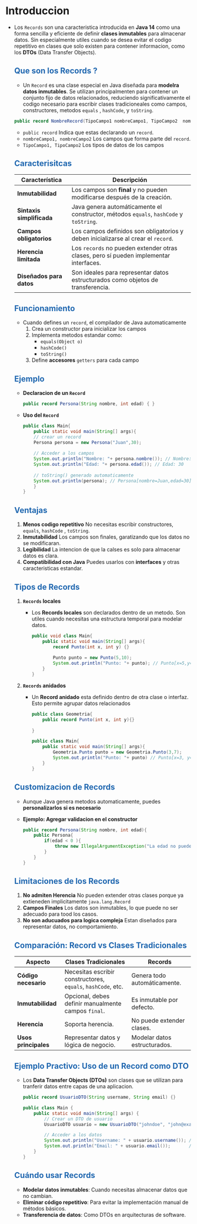 # Introduccion

* Los `Records` son una caracteristica introducida en **Java 14** como una forma  sencilla y eficiente de definir **clases inmutables** para almacenar datos. Sin especialmente utiles cuando se desea evitar el codigo repetitivo en clases que solo existen para contener informacion, como los **DTOs** (Data Transfer Objects).

    ## <span style="color:#2168b0">Que son los Records ?</span>
    
    * Un `Record` es una clase especial en Java diseñada para **modelra datos inmutables**. Se utilizan principalmenten para contener un conjunto fijo de datos relacionados, reduciendo significativamente el codigo necesario para escribir clases tradicioneales como campos, constructores, metodos `equals` , `hashCode`, y  `toString`.
    
    ```java
    public record NombreRecord(TipoCampo1 nombreCampo1, TipoCampo2  nombreCampo2, ...) { }
    ```
    * `public record` Indica que estas declarando un `record`.
    * `nombreCampo1, nombreCampo2` Los campos que forma parte del `record`.
    * `TipoCampo1, TipoCampo2` Los tipos de datos de los campos
    
    ## <span style="color:#2168b0">Caracterisitcas</span>
    
    |    **Característica**     |                                    **Descripción**                                     |
    | ------------------------- | -------------------------------------------------------------------------------------- |
    | **Inmutabilidad**         | Los campos son **final** y no pueden modificarse después de la creación.               |
    | **Sintaxis simplificada** | Java genera automáticamente el constructor, métodos `equals`, `hashCode` y `toString`. |
    | **Campos obligatorios**   | Los campos definidos son obligatorios y deben inicializarse al crear el `record`.      |
    | **Herencia limitada**     | Los `records` no pueden extender otras clases, pero sí pueden implementar interfaces.  |
    | **Diseñados para datos**  | Son ideales para representar datos estructurados como objetos de transferencia.        |


    ## <span style="color:#2168b0">Funcionamiento</span>
    
    * Cuando defines un `record`, el compilador de Java automaticamente
        1. Crea un constructor para inicializar los campos
        2. Implementa metodos estandar como:
            * `equals(Object o)`
            * `hashCode()`
            * `toString()`
        3. Define **accesores** `getters`  para cada campo
        

    ## <span style="color:#2168b0">Ejemplo</span>
    
    * **Declaracion de un `Record`**
    
        ```java
        public record Persona(String nombre, int edad) { }
        ```
    * **Uso del `Record`**
    
        ```java
        public class Main{
            public static void main(String[] args){
            // crear un record
            Persona persona = new Persona("Juan",30);
            
            // Acceder a los campos
            System.out.println("Nombre: "+ persona.nombre()); // Nombre: Juan
            System.out.println("Edad: "+ persona.edad()); // Edad: 30
            
            // toString() generado automaticamente
            System.out.println(persona); // Persona[nombre=Juan,edad=30]         
            }
        }
        ```
    ## <span style="color:#2168b0">Ventajas</span>
    
    1. **Menos codigo repetitivo** No necesitas escribir constructores, `equals`, `hashCode` , `toString`.
    2. **Inmutabilidad** Los campos son finales, garatizando que los datos no se modificaran.
    3. **Legibilidad** La intencion de que la calses es solo para almacenar datos es clara.
    4. **Compatibilidad con Java** Puedes usarlos con **interfaces** y otras caracteristicas estandar.
    
    ## <span style="color:#2168b0">Tipos de Records</span>
    
    1. **`Records` locales**
        * Los **Records locales** son declarados dentro de un metodo. Son utiles cuando necesitas una estructura temporal para modelar datos.
      
            ```java
            public void class Main{
                public static void main(String[] args){
                    record Punto(int x, int y) {}
                    
                    Punto punto = new Punto(5,10);
                    System.out.println("Punto: "+ punto); // Punto[x=5,y=10]
                }
            }
            ```
    2. **`Records` anidados**
        * Un **Record anidado** esta definido dentro de otra clase o interfaz. Esto permite agrupar datos relacionados
        
            ```java
            public class Geometria{
                public record Punto(int x, int y){}
                
            }

            public class Main{
                public static void main(String[] args){
                    Geometria.Punto punto = new Geometria.Punto(3,7);
                    System.out.println("Punto: "+ punto) // Punto[x=3, y=7]
                }
            }
            ```    
    ## <span style="color:#2168b0">Customizacion de Records</span>
    
    * Aunque Java genera metodos automaticamente, puedes **personalizarlos si es necesario**
    
    * **Ejemplo: Agregar validacion en el constructor**
    
        ```java
        public record Persona(String nombre, int edad){
            public Persona{
                if(edad < 0 ){
                    throw new IllegalArgumentException("La edad no puede ser menor que cero.")
                }
            }
        }
        ```
   
    ## <span style="color:#2168b0">Limitaciones de los Records</span>
    
    1. **No admiten Herencia** No pueden extender otras clases porque ya extieneden implicitamente `java.lang.Record`
    2. **Campos Finales** Los datos son inmutables, lo que puede no ser adecuado para tood los casos.
    3. **No son aducuados para logica compleja** Estan diseñados para representar datos, no comportamiento.

    ## <span style="color:#2168b0">Comparación: Record vs Clases Tradicionales</span>

    | **Aspecto** | **Clases Tradicionales** | **Records** |
    | --- | --- | --- |
    | **Código necesario** | Necesitas escribir constructores, `equals`, `hashCode`, etc. | Genera todo automáticamente. |
    | **Inmutabilidad** | Opcional, debes definir manualmente campos `final`. | Es inmutable por defecto. |
    | **Herencia** | Soporta herencia. | No puede extender clases. |
    | **Usos principales** | Representar datos y lógica de negocio. | Modelar datos estructurados. |

        
    ## <span style="color:#2168b0">Ejemplo Practivo: Uso de un Record como DTO</span>
    
    * Los **Data Transfer Objects (DTOs)** son clases que se utilizan para tranferir datos entre capas de una aplicacion.
    
        ```java
        public record UsuarioDTO(String username, String email) {}

        public class Main {
            public static void main(String[] args) {
                // Crear un DTO de usuario
                UsuarioDTO usuario = new UsuarioDTO("johndoe", "john@example.com");

                // Acceder a los datos
                System.out.println("Username: " + usuario.username()); // Username: johndoe
                System.out.println("Email: " + usuario.email());       // Email: john@example.com
            }
        }
        ```

    ## <span style="color:#2168b0">Cuándo usar Records</span>

    *   **Modelar datos inmutables**: Cuando necesitas almacenar datos que no cambian.
    *   **Eliminar código repetitivo**: Para evitar la implementación manual de métodos básicos.
    *   **Transferencia de datos**: Como DTOs en arquitecturas de software.